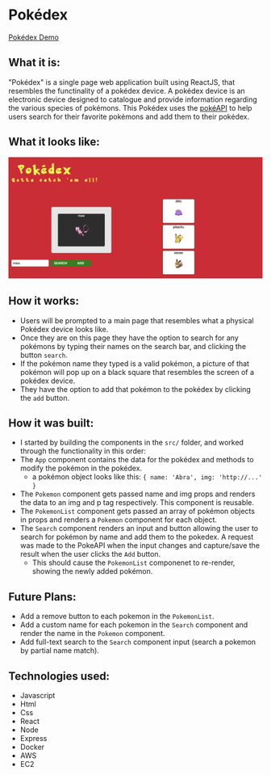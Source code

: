 # Pokédex

[Pokédex Demo](http://ec2-18-188-68-239.us-east-2.compute.amazonaws.com:3004/)

## What it is:
"Pokédex" is a single page web application built using ReactJS, that resembles the functinality of a pokédex device. A pokédex device is an electronic device designed to catalogue and provide information regarding the various species of pokémons. This Pokédex uses the [pokéAPI](https://pokeapi.co/docs/v2.html/) to help users search for their favorite pokémons and add them to their pokédex. 

## What it looks like:
![Image description](https://github.com/codingwithlis/Pokedex/blob/master/Pokedex.png)

## How it works:
- Users will be prompted to a main page that resembles what a physical Pokédex device looks like.
- Once they are on this page they have the option to search for any pokémons by typing their names on the search bar, and clicking the button `search`.
- If the pokémon name they typed is a valid pokémon, a picture of that pokémon will pop up on a black square that resembles the screen of a pokédex device.
- They have the option to add that pokémon to the pokédex by clicking the `add` button.

## How it was built:
- I started by building the components in the `src/` folder, and worked through the functionality in this order:
- The `App` component contains the data for the pokédex and methods to modify the pokémon in the pokédex.
  - a pokémon object looks like this: `{ name: 'Abra', img: 'http://...' }`
- The `Pokemon` component gets passed name and img props and renders the data to an img and p tag respectively. This component is reusable.
- The `PokemonList` component gets passed an array of pokémon objects in props and renders a `Pokemon` component for each object.
- The `Search` component renders an input and button allowing the user to search for pokémon by name and add them to the pokedex. A request was made to the PokeAPI when the input changes and capture/save the result when the user clicks the `Add` button.
  - This should cause the `PokemonList` componenet to re-render, showing the newly added pokémon.

## Future Plans:
- Add a remove button to each pokemon in the `PokemonList`.
- Add a custom name for each pokemon in the `Search` component and render the name in the `Pokemon` component.
- Add full-text search to the `Search` component input (search a pokemon by partial name match).

## Technologies used:
- Javascript
- Html
- Css
- React
- Node
- Express
- Docker
- AWS
- EC2